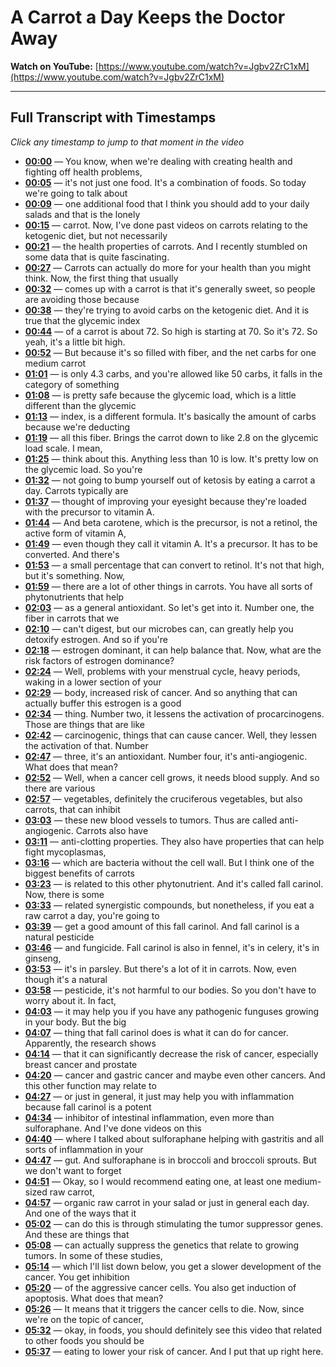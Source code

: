 # A Carrot a Day Keeps the Doctor Away

**Watch on YouTube:** [https://www.youtube.com/watch?v=Jgbv2ZrC1xM](https://www.youtube.com/watch?v=Jgbv2ZrC1xM)

---

## Full Transcript with Timestamps

*Click any timestamp to jump to that moment in the video*

- **[00:00](https://www.youtube.com/watch?v=Jgbv2ZrC1xM&t=0s)** — You know, when we're dealing with creating health and fighting off health problems,
- **[00:05](https://www.youtube.com/watch?v=Jgbv2ZrC1xM&t=5s)** — it's not just one food. It's a combination of foods. So today we're going to talk about
- **[00:09](https://www.youtube.com/watch?v=Jgbv2ZrC1xM&t=9s)** — one additional food that I think you should add to your daily salads and that is the lonely
- **[00:15](https://www.youtube.com/watch?v=Jgbv2ZrC1xM&t=15s)** — carrot. Now, I've done past videos on carrots relating to the ketogenic diet, but not necessarily
- **[00:21](https://www.youtube.com/watch?v=Jgbv2ZrC1xM&t=21s)** — the health properties of carrots. And I recently stumbled on some data that is quite fascinating.
- **[00:27](https://www.youtube.com/watch?v=Jgbv2ZrC1xM&t=27s)** — Carrots can actually do more for your health than you might think. Now, the first thing that usually
- **[00:32](https://www.youtube.com/watch?v=Jgbv2ZrC1xM&t=32s)** — comes up with a carrot is that it's generally sweet, so people are avoiding those because
- **[00:38](https://www.youtube.com/watch?v=Jgbv2ZrC1xM&t=38s)** — they're trying to avoid carbs on the ketogenic diet. And it is true that the glycemic index
- **[00:44](https://www.youtube.com/watch?v=Jgbv2ZrC1xM&t=44s)** — of a carrot is about 72. So high is starting at 70. So it's 72. So yeah, it's a little bit high.
- **[00:52](https://www.youtube.com/watch?v=Jgbv2ZrC1xM&t=52s)** — But because it's so filled with fiber, and the net carbs for one medium carrot
- **[01:01](https://www.youtube.com/watch?v=Jgbv2ZrC1xM&t=61s)** — is only 4.3 carbs, and you're allowed like 50 carbs, it falls in the category of something
- **[01:08](https://www.youtube.com/watch?v=Jgbv2ZrC1xM&t=68s)** — is pretty safe because the glycemic load, which is a little different than the glycemic
- **[01:13](https://www.youtube.com/watch?v=Jgbv2ZrC1xM&t=73s)** — index, is a different formula. It's basically the amount of carbs because we're deducting
- **[01:19](https://www.youtube.com/watch?v=Jgbv2ZrC1xM&t=79s)** — all this fiber. Brings the carrot down to like 2.8 on the glycemic load scale. I mean,
- **[01:25](https://www.youtube.com/watch?v=Jgbv2ZrC1xM&t=85s)** — think about this. Anything less than 10 is low. It's pretty low on the glycemic load. So you're
- **[01:32](https://www.youtube.com/watch?v=Jgbv2ZrC1xM&t=92s)** — not going to bump yourself out of ketosis by eating a carrot a day. Carrots typically are
- **[01:37](https://www.youtube.com/watch?v=Jgbv2ZrC1xM&t=97s)** — thought of improving your eyesight because they're loaded with the precursor to vitamin A.
- **[01:44](https://www.youtube.com/watch?v=Jgbv2ZrC1xM&t=104s)** — And beta carotene, which is the precursor, is not a retinol, the active form of vitamin A,
- **[01:49](https://www.youtube.com/watch?v=Jgbv2ZrC1xM&t=109s)** — even though they call it vitamin A. It's a precursor. It has to be converted. And there's
- **[01:53](https://www.youtube.com/watch?v=Jgbv2ZrC1xM&t=113s)** — a small percentage that can convert to retinol. It's not that high, but it's something. Now,
- **[01:59](https://www.youtube.com/watch?v=Jgbv2ZrC1xM&t=119s)** — there are a lot of other things in carrots. You have all sorts of phytonutrients that help
- **[02:03](https://www.youtube.com/watch?v=Jgbv2ZrC1xM&t=123s)** — as a general antioxidant. So let's get into it. Number one, the fiber in carrots that we
- **[02:10](https://www.youtube.com/watch?v=Jgbv2ZrC1xM&t=130s)** — can't digest, but our microbes can, can greatly help you detoxify estrogen. And so if you're
- **[02:18](https://www.youtube.com/watch?v=Jgbv2ZrC1xM&t=138s)** — estrogen dominant, it can help balance that. Now, what are the risk factors of estrogen dominance?
- **[02:24](https://www.youtube.com/watch?v=Jgbv2ZrC1xM&t=144s)** — Well, problems with your menstrual cycle, heavy periods, waking in a lower section of your
- **[02:29](https://www.youtube.com/watch?v=Jgbv2ZrC1xM&t=149s)** — body, increased risk of cancer. And so anything that can actually buffer this estrogen is a good
- **[02:34](https://www.youtube.com/watch?v=Jgbv2ZrC1xM&t=154s)** — thing. Number two, it lessens the activation of procarcinogens. Those are things that are like
- **[02:42](https://www.youtube.com/watch?v=Jgbv2ZrC1xM&t=162s)** — carcinogenic, things that can cause cancer. Well, they lessen the activation of that. Number
- **[02:47](https://www.youtube.com/watch?v=Jgbv2ZrC1xM&t=167s)** — three, it's an antioxidant. Number four, it's anti-angiogenic. What does that mean?
- **[02:52](https://www.youtube.com/watch?v=Jgbv2ZrC1xM&t=172s)** — Well, when a cancer cell grows, it needs blood supply. And so there are various
- **[02:57](https://www.youtube.com/watch?v=Jgbv2ZrC1xM&t=177s)** — vegetables, definitely the cruciferous vegetables, but also carrots, that can inhibit
- **[03:03](https://www.youtube.com/watch?v=Jgbv2ZrC1xM&t=183s)** — these new blood vessels to tumors. Thus are called anti-angiogenic. Carrots also have
- **[03:11](https://www.youtube.com/watch?v=Jgbv2ZrC1xM&t=191s)** — anti-clotting properties. They also have properties that can help fight mycoplasmas,
- **[03:16](https://www.youtube.com/watch?v=Jgbv2ZrC1xM&t=196s)** — which are bacteria without the cell wall. But I think one of the biggest benefits of carrots
- **[03:23](https://www.youtube.com/watch?v=Jgbv2ZrC1xM&t=203s)** — is related to this other phytonutrient. And it's called fall carinol. Now, there is some
- **[03:33](https://www.youtube.com/watch?v=Jgbv2ZrC1xM&t=213s)** — related synergistic compounds, but nonetheless, if you eat a raw carrot a day, you're going to
- **[03:39](https://www.youtube.com/watch?v=Jgbv2ZrC1xM&t=219s)** — get a good amount of this fall carinol. And fall carinol is a natural pesticide
- **[03:46](https://www.youtube.com/watch?v=Jgbv2ZrC1xM&t=226s)** — and fungicide. Fall carinol is also in fennel, it's in celery, it's in ginseng,
- **[03:53](https://www.youtube.com/watch?v=Jgbv2ZrC1xM&t=233s)** — it's in parsley. But there's a lot of it in carrots. Now, even though it's a natural
- **[03:58](https://www.youtube.com/watch?v=Jgbv2ZrC1xM&t=238s)** — pesticide, it's not harmful to our bodies. So you don't have to worry about it. In fact,
- **[04:03](https://www.youtube.com/watch?v=Jgbv2ZrC1xM&t=243s)** — it may help you if you have any pathogenic funguses growing in your body. But the big
- **[04:07](https://www.youtube.com/watch?v=Jgbv2ZrC1xM&t=247s)** — thing that fall carinol does is what it can do for cancer. Apparently, the research shows
- **[04:14](https://www.youtube.com/watch?v=Jgbv2ZrC1xM&t=254s)** — that it can significantly decrease the risk of cancer, especially breast cancer and prostate
- **[04:20](https://www.youtube.com/watch?v=Jgbv2ZrC1xM&t=260s)** — cancer and gastric cancer and maybe even other cancers. And this other function may relate to
- **[04:27](https://www.youtube.com/watch?v=Jgbv2ZrC1xM&t=267s)** — or just in general, it just may help you with inflammation because fall carinol is a potent
- **[04:34](https://www.youtube.com/watch?v=Jgbv2ZrC1xM&t=274s)** — inhibitor of intestinal inflammation, even more than sulforaphane. And I've done videos on this
- **[04:40](https://www.youtube.com/watch?v=Jgbv2ZrC1xM&t=280s)** — where I talked about sulforaphane helping with gastritis and all sorts of inflammation in your
- **[04:47](https://www.youtube.com/watch?v=Jgbv2ZrC1xM&t=287s)** — gut. And sulforaphane is in broccoli and broccoli sprouts. But we don't want to forget
- **[04:51](https://www.youtube.com/watch?v=Jgbv2ZrC1xM&t=291s)** — Okay, so I would recommend eating one, at least one medium-sized raw carrot,
- **[04:57](https://www.youtube.com/watch?v=Jgbv2ZrC1xM&t=297s)** — organic raw carrot in your salad or just in general each day. And one of the ways that it
- **[05:02](https://www.youtube.com/watch?v=Jgbv2ZrC1xM&t=302s)** — can do this is through stimulating the tumor suppressor genes. And these are things that
- **[05:08](https://www.youtube.com/watch?v=Jgbv2ZrC1xM&t=308s)** — can actually suppress the genetics that relate to growing tumors. In some of these studies,
- **[05:14](https://www.youtube.com/watch?v=Jgbv2ZrC1xM&t=314s)** — which I'll list down below, you get a slower development of the cancer. You get inhibition
- **[05:20](https://www.youtube.com/watch?v=Jgbv2ZrC1xM&t=320s)** — of the aggressive cancer cells. You also get induction of apoptosis. What does that mean?
- **[05:26](https://www.youtube.com/watch?v=Jgbv2ZrC1xM&t=326s)** — It means that it triggers the cancer cells to die. Now, since we're on the topic of cancer,
- **[05:32](https://www.youtube.com/watch?v=Jgbv2ZrC1xM&t=332s)** — okay, in foods, you should definitely see this video that related to other foods you should be
- **[05:37](https://www.youtube.com/watch?v=Jgbv2ZrC1xM&t=337s)** — eating to lower your risk of cancer. And I put that up right here.
